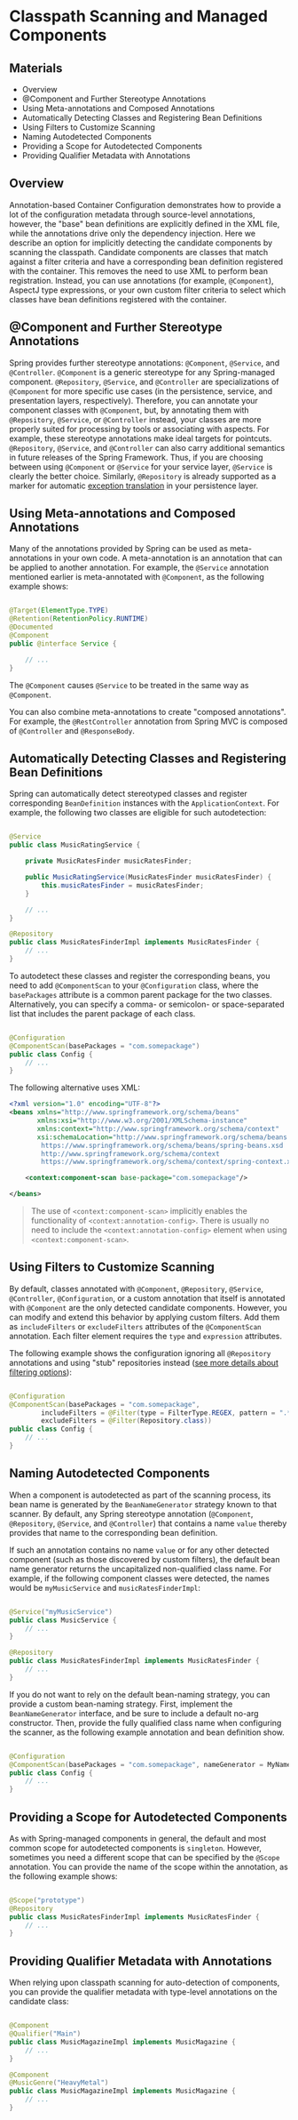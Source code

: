 # Classpath Scanning and Managed Components

## Materials
+ Overview
+ @Component and Further Stereotype Annotations
+ Using Meta-annotations and Composed Annotations
+ Automatically Detecting Classes and Registering Bean Definitions
+ Using Filters to Customize Scanning
+ Naming Autodetected Components
+ Providing a Scope for Autodetected Components
+ Providing Qualifier Metadata with Annotations


## Overview
Annotation-based Container Configuration demonstrates how to provide a lot of the configuration metadata through
source-level annotations, however, the "base" bean definitions are explicitly defined in the XML file, while the
annotations drive only the dependency injection. Here we describe an option for implicitly detecting the candidate
components by scanning the classpath. Candidate components are classes that match against a filter criteria and have a
corresponding bean definition registered with the container. This removes the need to use XML to perform bean
registration. Instead, you can use annotations (for example, `@Component`), AspectJ type expressions, or your own custom
filter criteria to select which classes have bean definitions registered with the container.

## @Component and Further Stereotype Annotations

Spring provides further stereotype annotations: `@Component`, `@Service`, and `@Controller`. `@Component` is a generic
stereotype for any Spring-managed component. `@Repository`, `@Service`, and `@Controller` are specializations
of `@Component` for more specific use cases (in the persistence, service, and presentation layers, respectively).
Therefore, you can annotate your component classes with `@Component`, but, by annotating them with `@Repository`,
`@Service`, or `@Controller` instead, your classes are more properly suited for processing by tools or associating with
aspects. For example, these stereotype annotations make ideal targets for pointcuts. `@Repository`, `@Service`,
and `@Controller` can also carry additional semantics in future releases of the Spring Framework. Thus, if you are
choosing between using `@Component` or `@Service` for your service layer, `@Service` is clearly the better choice.
Similarly,  `@Repository` is already supported as a marker for automatic [exception translation][1] in your persistence
layer.

## Using Meta-annotations and Composed Annotations

Many of the annotations provided by Spring can be used as meta-annotations in your own code. A meta-annotation is an
annotation that can be applied to another annotation. For example, the `@Service` annotation mentioned earlier is
meta-annotated with `@Component`, as the following example shows:

```java

@Target(ElementType.TYPE)
@Retention(RetentionPolicy.RUNTIME)
@Documented
@Component
public @interface Service {

    // ...
}
```

The `@Component` causes `@Service` to be treated in the same way as `@Component`.

You can also combine meta-annotations to create "composed annotations". For example, the `@RestController` annotation
from Spring MVC is composed of `@Controller` and `@ResponseBody`.

## Automatically Detecting Classes and Registering Bean Definitions

Spring can automatically detect stereotyped classes and register corresponding `BeanDefinition` instances with the
`ApplicationContext`. For example, the following two classes are eligible for such autodetection:

```java

@Service
public class MusicRatingService {

    private MusicRatesFinder musicRatesFinder;

    public MusicRatingService(MusicRatesFinder musicRatesFinder) {
        this.musicRatesFinder = musicRatesFinder;
    }

    // ...
}

@Repository
public class MusicRatesFinderImpl implements MusicRatesFinder {
    // ...
}
```

To autodetect these classes and register the corresponding beans, you need to add `@ComponentScan` to
your `@Configuration` class, where the `basePackages` attribute is a common parent package for the two classes. 
Alternatively, you can specify a comma- or semicolon- or space-separated list that includes the parent package of each
class.

```java

@Configuration
@ComponentScan(basePackages = "com.somepackage")
public class Config {
    // ...
}
```

The following alternative uses XML:

```xml
<?xml version="1.0" encoding="UTF-8"?>
<beans xmlns="http://www.springframework.org/schema/beans"
       xmlns:xsi="http://www.w3.org/2001/XMLSchema-instance"
       xmlns:context="http://www.springframework.org/schema/context"
       xsi:schemaLocation="http://www.springframework.org/schema/beans
        https://www.springframework.org/schema/beans/spring-beans.xsd
        http://www.springframework.org/schema/context
        https://www.springframework.org/schema/context/spring-context.xsd">

    <context:component-scan base-package="com.somepackage"/>

</beans>
```

> The use of `<context:component-scan>` implicitly enables the functionality of `<context:annotation-config>`. There is
> usually no need to include the `<context:annotation-config>` element when using `<context:component-scan>`.

## Using Filters to Customize Scanning

By default, classes annotated with `@Component`, `@Repository`, `@Service`, `@Controller`, `@Configuration`, or a custom
annotation that itself is annotated with `@Component` are the only detected candidate components. However, you can
modify and extend this behavior by applying custom filters. Add them as `includeFilters` or `excludeFilters` attributes
of the `@ComponentScan` annotation. Each filter element requires the `type` and `expression` attributes.

The following example shows the configuration ignoring all `@Repository` annotations and using "stub" repositories
instead ([see more details about filtering options][2]):

```java

@Configuration
@ComponentScan(basePackages = "com.somepackage",
        includeFilters = @Filter(type = FilterType.REGEX, pattern = ".*Stub.*Repository"),
        excludeFilters = @Filter(Repository.class))
public class Config {
    // ...
}
```

## Naming Autodetected Components

When a component is autodetected as part of the scanning process, its bean name is generated by the `BeanNameGenerator`
strategy known to that scanner. By default, any Spring stereotype annotation (`@Component`, `@Repository`,
`@Service`, and `@Controller`) that contains a name `value` thereby provides that name to the corresponding bean
definition.

If such an annotation contains no name `value` or for any other detected component (such as those discovered by custom
filters), the default bean name generator returns the uncapitalized non-qualified class name. For example, if the
following component classes were detected, the names would be `myMusicService` and `musicRatesFinderImpl`:

```java

@Service("myMusicService")
public class MusicService {
    // ...
}

@Repository
public class MusicRatesFinderImpl implements MusicRatesFinder {
    // ...
}
```

If you do not want to rely on the default bean-naming strategy, you can provide a custom bean-naming strategy. First,
implement the `BeanNameGenerator` interface, and be sure to include a default no-arg constructor. Then, provide the
fully qualified class name when configuring the scanner, as the following example annotation and bean definition show.

```java

@Configuration
@ComponentScan(basePackages = "com.somepackage", nameGenerator = MyNameGenerator.class)
public class Config {
    // ...
}
```

## Providing a Scope for Autodetected Components

As with Spring-managed components in general, the default and most common scope for autodetected components is
`singleton`. However, sometimes you need a different scope that can be specified by the `@Scope` annotation. You can
provide the name of the scope within the annotation, as the following example shows:

```java

@Scope("prototype")
@Repository
public class MusicRatesFinderImpl implements MusicRatesFinder {
    // ...
}
```

## Providing Qualifier Metadata with Annotations

When relying upon classpath scanning for auto-detection of components, you can provide the qualifier metadata with
type-level annotations on the candidate class:

```java

@Component
@Qualifier("Main")
public class MusicMagazineImpl implements MusicMagazine {
    // ...
}

@Component
@MusicGenre("HeavyMetal")
public class MusicMagazineImpl implements MusicMagazine {
    // ...
}
```

[1]: https://docs.spring.io/spring-framework/docs/5.3.x/reference/html/data-access.html#orm-exception-translation

[2]: https://docs.spring.io/spring-framework/docs/5.3.x/reference/html/core.html#beans-scanning-filters
